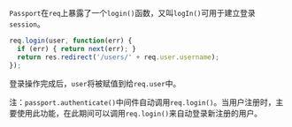 `Passport`在`req`上暴露了一个`login()`函数，又叫`logIn()`可用于建立登录`session`。

```js
req.login(user, function(err) {
  if (err) { return next(err); }
  return res.redirect('/users/' + req.user.username);
});
```

登录操作完成后，`user`将被赋值到给`req.user`中。

注：`passport.authenticate()`中间件自动调用`req.login()`。当用户注册时，主要使用此功能，在此期间可以调用`req.login()`来自动登录新注册的用户。

